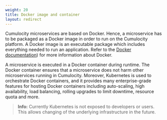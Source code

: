 ```yaml
---
weight: 20
title: Docker image and container
layout: redirect
---
```


Cumulocity microservices are based on Docker. Hence, a microservice has to be packaged as a Docker image in order to run on the Cumulocity platform. A Docker image is an executable package which includes everything needed to run an application. Refer to the [Docker documentation](https://docs.Docker.com/get-started/)) for more information about Docker.  

A microservice is executed in a Docker container during runtime. The Docker container ensures that a microservice does not harm other microservices running in Cumulocity. Moreover, Kubernetes is used to orchestrate Docker containers, and it provides many enterprise-grade features for hosting Docker containers including auto-scaling, high availability, load balancing, rolling upgrades to limit downtime, resource quota and more.

>**Info:** Currently Kubernetes is not exposed to developers or users. This allows changing of the underlying infrastructure in the future.
